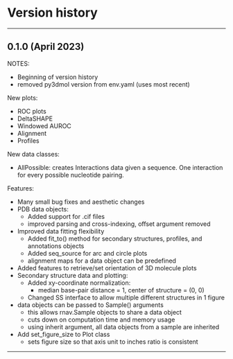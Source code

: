 Version history
===============

---

0.1.0 (April 2023)
---------------------
NOTES:

- Beginning of version history
- removed py3dmol version from env.yaml (uses most recent)

New plots:

- ROC plots
- DeltaSHAPE
- Windowed AUROC
- Alignment
- Profiles

New data classes:

- AllPossible: creates Interactions data given a sequence. One interaction for
  every possible nucleotide pairing.

Features:

- Many small bug fixes and aesthetic changes
- PDB data objects:
  - Added support for .cif files
  - improved parsing and cross-indexing, offset argument removed
- Improved data fitting flexibility
  - Added fit_to() method for secondary structures, profiles, and annotations
    objects
  - Added seq_source for arc and circle plots
  - alignment maps for a data object can be predefined
- Added features to retrieve/set orientation of 3D molecule plots
- Secondary structure data and plotting:
  - Added xy-coordinate normalization:
    - median base-pair distance = 1, center of structure = (0, 0)
  - Changed SS interface to allow multiple different structures in 1 figure
- data objects can be passed to Sample() arguments
  - this allows rnav.Sample objects to share a data object
  - cuts down on computation time and memory usage
  - using inherit argument, all data objects from a sample are inherited
- Add set_figure_size to Plot class
  - sets figure size so that axis unit to inches ratio is consistent

---
